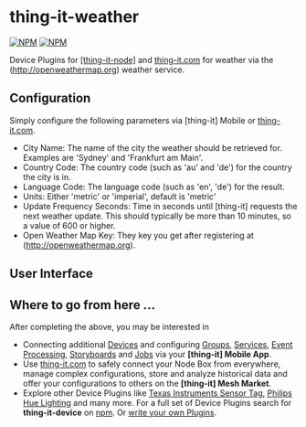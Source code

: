 # thing-it-weather

[![NPM](https://nodei.co/npm/thing-it-device-weather.png)](https://nodei.co/npm/thing-it-device-temperature-alert/)
[![NPM](https://nodei.co/npm-dl/thing-it-device-weather.png)](https://nodei.co/npm/thing-it-device-temperature-alert/)

Device Plugins for [[thing-it-node]](https://github.com/marcgille/thing-it-node) and [thing-it.com](wwww.thing-it.com) for weather via the (http://openweathermap.org) weather service.

## Configuration

Simply configure the following parameters via [thing-it] Mobile or [thing-it.com](wwww.thing-it.com).
* City Name: The name of the city the weather should be retrieved for. Examples are 'Sydney' and 'Frankfurt am Main'.
* Country Code: The country code (such as 'au' and 'de') for the country the city is in.
* Language Code: The language code (such as 'en', 'de') for the result.
* Units: Either 'metric' or 'imperial', default is 'metric'
* Update Frequency Seconds: Time in seconds until [thing-it] requests the next weather update. This should typically be
more than 10 minutes, so a value of 600 or higher.
* Open Weather Map Key: They key you get after registering at (http://openweathermap.org).

## User Interface


## Where to go from here ...

After completing the above, you may be interested in

* Connecting additional [Devices](https://www.thing-it.com/thing-it/#/documentationPanel/mobileClient/deviceConfiguration) and configuring
[Groups](https://www.thing-it.com/thing-it/#/documentationPanel/mobileClient/groupConfiguration), 
[Services](https://www.thing-it.com/thing-it/#/documentationPanel/mobileClient/serviceConfiguration), 
[Event Processing](https://www.thing-it.com/thing-it/#/documentationPanel/mobileClient/eventConfiguration), 
[Storyboards](https://www.thing-it.com/thing-it/#/documentationPanel/mobileClient/storyboardConfiguration) and 
[Jobs](https://www.thing-it.com/thing-it/#/documentationPanel/mobileClient/jobConfiguration) via your **[thing-it] Mobile App**.
* Use [thing-it.com](https://www.thing-it.com) to safely connect your Node Box from everywhere, manage complex configurations, store and analyze historical data 
and offer your configurations to others on the **[thing-it] Mesh Market**.
* Explore other Device Plugins like [Texas Instruments Sensor Tag](https://www.npmjs.com/package/thing-it-device-ti-sensortag), [Philips Hue Lighting](https://www.npmjs.com/package/thing-it-device-philips-hue) and many more. For a full set of 
Device Plugins search for **thing-it-device** on [npm](https://www.npmjs.com/). Or [write your own Plugins](https://github.com/marcgille/thing-it-node/wiki/Plugin-Development-Concepts).
